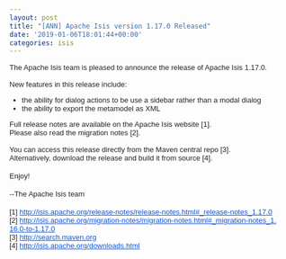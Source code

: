 ```yaml
---
layout: post
title: "[ANN] Apache Isis version 1.17.0 Released"
date: '2019-01-06T18:01:44+00:00'
categories: isis
---
```

<div class="m_1985096786079097871gmail-paragraph" style="color: #222222; font-family: Arial, Helvetica, sans-serif; font-size: small; box-sizing: border-box; margin: 0px; padding: 0px; direction: ltr;">The Apache Isis team is pleased to announce the release of Apache Isis 1.17.0.</div> 
  <div class="m_1985096786079097871gmail-paragraph" style="color: #222222; font-family: Arial, Helvetica, sans-serif; font-size: small; box-sizing: border-box; margin: 0px; padding: 0px; direction: ltr;"><br /></div> 
  <div class="m_1985096786079097871gmail-paragraph" style="color: #222222; font-family: Arial, Helvetica, sans-serif; font-size: small; box-sizing: border-box; margin: 0px; padding: 0px;">New features in this release include:</div> 
  <div class="m_1985096786079097871gmail-paragraph" style="color: #222222; font-family: Arial, Helvetica, sans-serif; font-size: small; box-sizing: border-box; margin: 0px; padding: 0px;"> 
    <ul> 
      <li>the ability for dialog actions to be use a sidebar rather than a modal dialog&nbsp;</li> 
      <li>the ability to export the metamodel as XML</li> 
    </ul> 
  </div> 
  <div class="m_1985096786079097871gmail-paragraph" style="color: #222222; font-family: Arial, Helvetica, sans-serif; font-size: small; box-sizing: border-box; margin: 0px; padding: 0px;">Full release notes are available on the Apache Isis website [1].</div> 
  <div class="m_1985096786079097871gmail-paragraph" style="color: #222222; font-family: Arial, Helvetica, sans-serif; font-size: small; box-sizing: border-box; margin: 0px; padding: 0px;">Please also read the migration notes [2].</div> 
  <div class="m_1985096786079097871gmail-paragraph" style="color: #222222; font-family: Arial, Helvetica, sans-serif; font-size: small; box-sizing: border-box; margin: 0px; padding: 0px;"><br /></div><span style="color: #222222; font-family: Arial, Helvetica, sans-serif; font-size: small;">You can access this release directly from the Maven central repo [3].</span><br style="color: #222222; font-family: Arial, Helvetica, sans-serif; font-size: small;" /><span style="color: #222222; font-family: Arial, Helvetica, sans-serif; font-size: small;">Alternatively, download the release and build it from source [4].</span><br style="color: #222222; font-family: Arial, Helvetica, sans-serif; font-size: small;" /><br style="color: #222222; font-family: Arial, Helvetica, sans-serif; font-size: small;" /><span style="color: #222222; font-family: Arial, Helvetica, sans-serif; font-size: small;">Enjoy!</span><br style="color: #222222; font-family: Arial, Helvetica, sans-serif; font-size: small;" /><br style="color: #222222; font-family: Arial, Helvetica, sans-serif; font-size: small;" /><span style="color: #222222; font-family: Arial, Helvetica, sans-serif; font-size: small;">--The Apache Isis team</span><br style="color: #222222; font-family: Arial, Helvetica, sans-serif; font-size: small;" /><br style="color: #222222; font-family: Arial, Helvetica, sans-serif; font-size: small;" /><span style="color: #222222; font-family: Arial, Helvetica, sans-serif; font-size: small;">[1] </span><a href="http://isis.apache.org/release-notes/release-notes.html#_release-notes_1.17.0" target="_blank" data-saferedirecturl="https://www.google.com/url?q=http://isis.apache.org/release-notes/release-notes.html%23_release-notes_1.17.0&amp;source=gmail&amp;ust=1546883862446000&amp;usg=AFQjCNF80kfyHwkEQ6zyis95i7fEigW4_Q" style="color: #1155cc; font-family: Arial, Helvetica, sans-serif; font-size: small;">http://isis.apache.org/<wbr />release-notes/release-notes.<wbr />html#_release-notes_1.17.0</a><br style="color: #222222; font-family: Arial, Helvetica, sans-serif; font-size: small;" /><span style="color: #222222; font-family: Arial, Helvetica, sans-serif; font-size: small;">[2] </span><a href="http://isis.apache.org/migration-notes/migration-notes.html#_migration-notes_1.16.0-to-1.17.0" target="_blank" data-saferedirecturl="https://www.google.com/url?q=http://isis.apache.org/migration-notes/migration-notes.html%23_migration-notes_1.16.0-to-1.17.0&amp;source=gmail&amp;ust=1546883862446000&amp;usg=AFQjCNFIsgUNiKS9t-RxNUIBNA8oPLGiIA" style="color: #1155cc; font-family: Arial, Helvetica, sans-serif; font-size: small;">http://isis.apache.org/<wbr />migration-notes/migration-<wbr />notes.html#_migration-notes_1.<wbr />16.0-to-1.17.0</a><br style="color: #222222; font-family: Arial, Helvetica, sans-serif; font-size: small;" /><span style="color: #222222; font-family: Arial, Helvetica, sans-serif; font-size: small;">[3] </span><a href="http://search.maven.org/" target="_blank" data-saferedirecturl="https://www.google.com/url?q=http://search.maven.org&amp;source=gmail&amp;ust=1546883862446000&amp;usg=AFQjCNGXsoOZDOtlWqQGrNPvdtN-K0qLlQ" style="color: #1155cc; font-family: Arial, Helvetica, sans-serif; font-size: small;">http://search.maven.org</a><br style="color: #222222; font-family: Arial, Helvetica, sans-serif; font-size: small;" /><span style="color: #222222; font-family: Arial, Helvetica, sans-serif; font-size: small;">[4] </span><a href="http://isis.apache.org/downloads.html" target="_blank" data-saferedirecturl="https://www.google.com/url?q=http://isis.apache.org/downloads.html&amp;source=gmail&amp;ust=1546883862446000&amp;usg=AFQjCNHcJoLevcKRV2MAfArpvGJgin5zfw" style="color: #1155cc; font-family: Arial, Helvetica, sans-serif; font-size: small;">http://isis.apache.org/<wbr />downloads.html</a>
